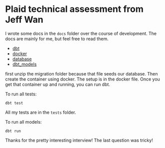 # Plaid technical assessment from Jeff Wan

I wrote some docs in the `docs` folder over the course of development. The docs are mainly for me, but feel free to read them.
- [dbt](docs/notes_dbt.md)
- [docker](docs/notes_docker.md)
- [database](docs/notes_on_database.md)
- [dbt_models](docs/notes_while_writing_dbt_models.md)

first unzip the migration folder because that file seeds our database. Then create the container using docker. The setup is in the docker file. Once you get that container up and running, you can run dbt.

To run all tests:
```
dbt test
```

All my tests are in the `tests` folder.

To run all models:

```
dbt run
```

Thanks for the pretty interesting interview! The last question was tricky!
